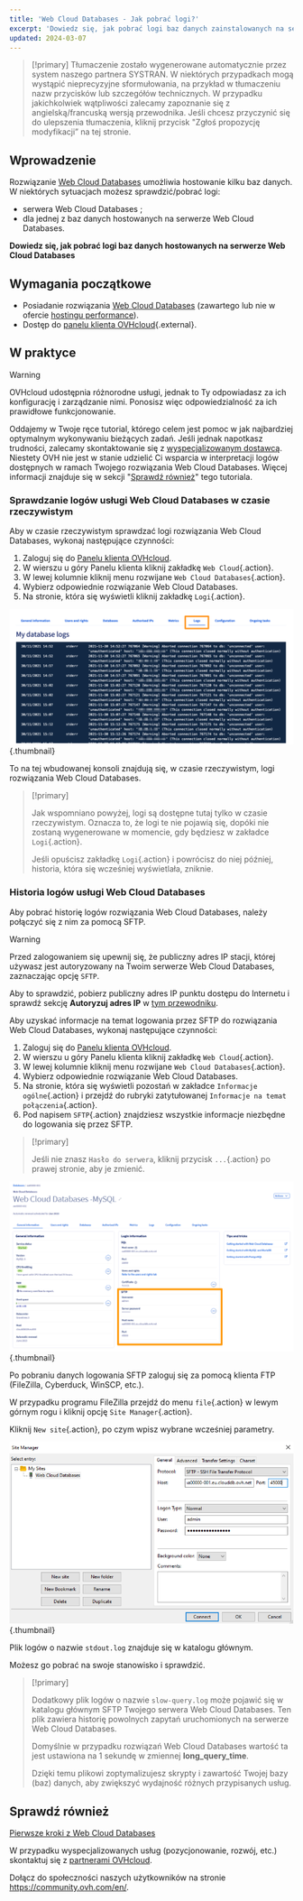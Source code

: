 ```yaml
---
title: 'Web Cloud Databases - Jak pobrać logi?'
excerpt: 'Dowiedz się, jak pobrać logi baz danych zainstalowanych na serwerze Web Cloud Databases'
updated: 2024-03-07
---
```


> [!primary]
> Tłumaczenie zostało wygenerowane automatycznie przez system naszego partnera SYSTRAN. W niektórych przypadkach mogą wystąpić nieprecyzyjne sformułowania, na przykład w tłumaczeniu nazw przycisków lub szczegółów technicznych. W przypadku jakichkolwiek wątpliwości zalecamy zapoznanie się z angielską/francuską wersją przewodnika. Jeśli chcesz przyczynić się do ulepszenia tłumaczenia, kliknij przycisk "Zgłoś propozycję modyfikacji” na tej stronie.
>

## Wprowadzenie

Rozwiązanie [Web Cloud Databases](https://www.ovhcloud.com/pl/web-cloud/databases/) umożliwia hostowanie kilku baz danych. W niektórych sytuacjach możesz sprawdzić/pobrać logi:

- serwera Web Cloud Databases ;
- dla jednej z baz danych hostowanych na serwerze Web Cloud Databases.

**Dowiedz się, jak pobrać logi baz danych hostowanych na serwerze Web Cloud Databases**

## Wymagania początkowe

- Posiadanie rozwiązania [Web Cloud Databases](https://www.ovhcloud.com/pl/web-cloud/databases/) (zawartego lub nie w ofercie [hostingu performance](https://www.ovhcloud.com/pl/web-hosting/)).
- Dostęp do [panelu klienta OVHcloud](/links/manager){.external}.

## W praktyce

> [!warning]
>
> OVHcloud udostępnia różnorodne usługi, jednak to Ty odpowiadasz za ich konfigurację i zarządzanie nimi. Ponosisz więc odpowiedzialność za ich prawidłowe funkcjonowanie.
> 
> Oddajemy w Twoje ręce tutorial, którego celem jest pomoc w jak najbardziej optymalnym wykonywaniu bieżących zadań. Jeśli jednak napotkasz trudności, zalecamy skontaktowanie się z [wyspecjalizowanym dostawcą](https://partner.ovhcloud.com/pl/directory/). Niestety OVH nie jest w stanie udzielić Ci wsparcia w interpretacji logów dostępnych w ramach Twojego rozwiązania Web Cloud Databases. Więcej informacji znajduje się w sekcji "[Sprawdź również](#go-further)" tego tutoriala.
>

### Sprawdzanie logów usługi Web Cloud Databases w czasie rzeczywistym

Aby w czasie rzeczywistym sprawdzać logi rozwiązania Web Cloud Databases, wykonaj następujące czynności:

1. Zaloguj się do [Panelu klienta OVHcloud](/links/manager).
2. W wierszu u góry Panelu klienta kliknij zakładkę `Web Cloud`{.action}.
3. W lewej kolumnie kliknij menu rozwijane `Web Cloud Databases`{.action}.
4. Wybierz odpowiednie rozwiązanie Web Cloud Databases.
5. Na stronie, która się wyświetli kliknij zakładkę `Logi`{.action}.

![Web Cloud Databases](images/tab-with-logs.png){.thumbnail}

To na tej wbudowanej konsoli znajdują się, w czasie rzeczywistym, logi rozwiązania Web Cloud Databases.

> [!primary]
>
> Jak wspomniano powyżej, logi są dostępne tutaj tylko w czasie rzeczywistym. Oznacza to, że logi te nie pojawią się, dopóki nie zostaną wygenerowane w momencie, gdy będziesz w zakładce `Logi`{.action}. 
>
> Jeśli opuścisz zakładkę `Logi`{.action} i powrócisz do niej później, historia, która się wcześniej wyświetlała, zniknie.
>

### Historia logów usługi Web Cloud Databases

Aby pobrać historię logów rozwiązania Web Cloud Databases, należy połączyć się z nim za pomocą SFTP.

> [!warning]
>
> Przed zalogowaniem się upewnij się, że publiczny adres IP stacji, której używasz jest autoryzowany na Twoim serwerze Web Cloud Databases, zaznaczając opcję `SFTP`.
>
> Aby to sprawdzić, pobierz publiczny adres IP punktu dostępu do Internetu i sprawdź sekcję **Autoryzuj adres IP** w [tym przewodniku](/pages/web_cloud/web_cloud_databases/starting_with_clouddb).
>

Aby uzyskać informacje na temat logowania przez SFTP do rozwiązania Web Cloud Databases, wykonaj następujące czynności:

1. Zaloguj się do [Panelu klienta OVHcloud](/links/manager).
2. W wierszu u góry Panelu klienta kliknij zakładkę `Web Cloud`{.action}.
3. W lewej kolumnie kliknij menu rozwijane `Web Cloud Databases`{.action}.
4. Wybierz odpowiednie rozwiązanie Web Cloud Databases.
5. Na stronie, która się wyświetli pozostań w zakładce `Informacje ogólne`{.action} i przejdź do rubryki zatytułowanej `Informacje na temat połączenia`{.action}.
6. Pod napisem `SFTP`{.action} znajdziesz wszystkie informacje niezbędne do logowania się przez SFTP.

> [!primary]
>
> Jeśli nie znasz `Hasło do serwera`, kliknij przycisk `...`{.action} po prawej stronie, aby je zmienić.
>

![Web Cloud Databases](images/sftp-login.png){.thumbnail}

Po pobraniu danych logowania SFTP zaloguj się za pomocą klienta FTP (FileZilla, Cyberduck, WinSCP, etc.).

W przypadku programu FileZilla przejdź do menu `file`{.action} w lewym górnym rogu i kliknij opcję `Site Manager`{.action}.

Kliknij `New site`{.action}, po czym wpisz wybrane wcześniej parametry.

![Web Cloud Databases](images/site-manager.png){.thumbnail}

Plik logów o nazwie `stdout.log` znajduje się w katalogu głównym.

Możesz go pobrać na swoje stanowisko i sprawdzić.

> [!primary]
>
> Dodatkowy plik logów o nazwie `slow-query.log` może pojawić się w katalogu głównym SFTP Twojego serwera Web Cloud Databases.
> Ten plik zawiera historię powolnych zapytań uruchomionych na serwerze Web Cloud Databases. 
> 
> Domyślnie w przypadku rozwiązań Web Cloud Databases wartość ta jest ustawiona na 1 sekundę w zmiennej **long_query_time**.
> 
> Dzięki temu plikowi zoptymalizujesz skrypty i zawartość Twojej bazy (baz) danych, aby zwiększyć wydajność różnych przypisanych usług.
>

## Sprawdź również <a name="go-further"></a>

[Pierwsze kroki z Web Cloud Databases](/pages/web_cloud/web_cloud_databases/starting_with_clouddb)
 
W przypadku wyspecjalizowanych usług (pozycjonowanie, rozwój, etc.) skontaktuj się z [partnerami OVHcloud](https://partner.ovhcloud.com/pl/directory/).
 
Dołącz do społeczności naszych użytkowników na stronie <https://community.ovh.com/en/>.
